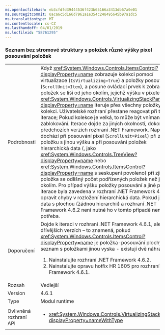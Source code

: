 ```yaml
---
ms.openlocfilehash: eb3cfdfd39444536f423b65166a3413db67a0e01
ms.sourcegitcommit: 0aca6c5d166d7961a1e354c248495645b97a1dc5
ms.translationtype: MT
ms.contentlocale: cs-CZ
ms.lasthandoff: 04/01/2019
ms.locfileid: "58761295"
---
```

### <a name="item-scrolling-a-flat-list-with-items-of-different-pixel-height"></a>Seznam bez stromové struktury s položek různé výšky pixel posouvání položek

|   |   |
|---|---|
|Podrobnosti|Když <xref:System.Windows.Controls.ItemsControl?displayProperty=name> zobrazuje kolekci pomocí virtualizace (<code>IsVirtualizing=true</code>) a položky posouvání (<code>ScrollUnit=Item</code>), a posune ovládací prvek k zobrazení položek se liší od jeho okolím, jejichž výšku v pixelech <xref:System.Windows.Controls.VirtualizingStackPanel?displayProperty=name> Iteruje přes všechny položky v kolekci. Uživatelské rozhraní přestane reagovat při této iterace; Pokud kolekce je velká, to může být vnímané jako zablokování. Iterace dojde za jiných okolností, dokonce i v předchozích verzích rozhraní .NET Framework. Například dochází při posouvání pixel (<code>ScrollUnit=Pixel</code>) při zjištění položku s jinou výšku a při posouvání položek hierarchická data (, jako <xref:System.Windows.Controls.TreeView?displayProperty=name> nebo <xref:System.Windows.Controls.ItemsControl?displayProperty=name> s seskupení povoleno) při zjištění položka se odlišný počet podřízených položek než jeho okolím. Pro případ výšku položky posouvání a jiné pixel iterace byla zavedena v rozhraní .NET Framework 4.6.1 opravit chyby v rozložení hierarchická data.  Pokud jsou data s plochou (žádnou hierarchii) a rozhraní .NET Framework 4.6.2 není nutné ho v tomto případě není potřeba.|
|Doporučení|Dojde k iteraci v rozhraní .NET Framework 4.6.1, ale ne v dřívějších verzích – to znamená, pokud <xref:System.Windows.Controls.ItemsControl?displayProperty=name> je položka-posouvání plochý seznam s položkami jinou vyska - existují dvě náhrad:<ol><li>Nainstalujte rozhraní .NET Framework 4.6.2.</li><li>Nainstalujte opravu hotfix HR 1605 pro rozhraní .NET Framework 4.6.1.</li></ol>|
|Rozsah|Vedlejší|
|Version|4.6.1|
|Type|Modul runtime|
|Ovlivněná rozhraní API|<ul><li><xref:System.Windows.Controls.VirtualizingStackPanel?displayProperty=nameWithType></li></ul>|

